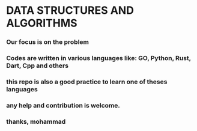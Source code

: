# DATA STRUCTURES AND ALGORITHMS

### Our focus is on the problem

###  Codes are written in various languages like: GO, Python, Rust, Dart, Cpp and others

### this repo is also a good practice to learn one of theses languages

### any help and contribution is welcome.
### thanks, mohammad